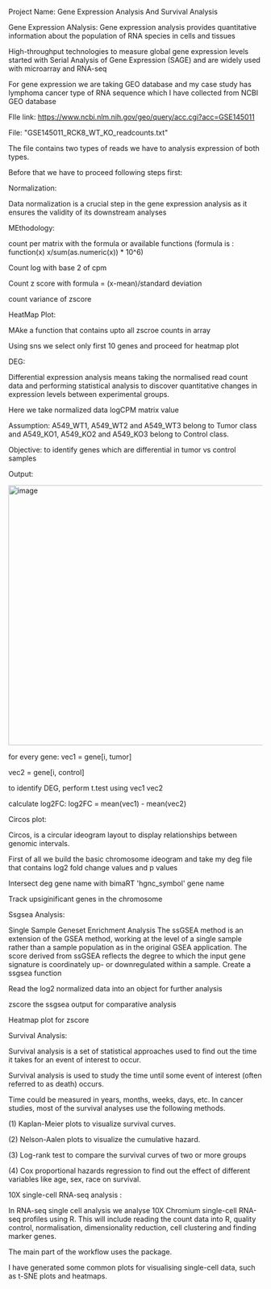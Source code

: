 Project Name: Gene Expression Analysis And Survival Analysis

Gene Expression ANalysis:
Gene expression analysis provides quantitative information about the population of RNA species in cells and tissues

High-throughput technologies to measure global gene expression levels started with Serial Analysis of Gene Expression (SAGE) and 
are widely used with microarray and RNA-seq 

For gene expression we are taking GEO database and my case study has lymphoma cancer type of RNA sequence which I have collected from NCBI GEO database

FIle link: https://www.ncbi.nlm.nih.gov/geo/query/acc.cgi?acc=GSE145011

File: "GSE145011_RCK8_WT_KO_readcounts.txt"

The file contains two types of reads we have to analysis expression of both types.

Before that we have to proceed following steps first:

Normalization:

Data normalization is a crucial step in the gene expression analysis as it ensures the validity of its downstream analyses

MEthodology:

count per matrix with the formula or available functions (formula is : function(x) x/sum(as.numeric(x)) * 10^6)

Count log with base 2 of cpm 

Count z score with formula = (x-mean)/standard deviation 

count variance of zscore

HeatMap Plot:

MAke a function that contains upto all zscroe counts in array 

Using sns we select only first 10 genes and proceed for heatmap plot

DEG:

Differential expression analysis means taking the normalised read count data and performing statistical analysis to discover 
quantitative changes in expression levels between experimental groups.

Here we take normalized data logCPM matrix value 

Assumption: A549_WT1, A549_WT2 and A549_WT3 belong to Tumor class and A549_KO1, A549_KO2 and
A549_KO3 belong to Control class.

Objective: to identify genes which are differential in tumor vs control samples

Output:

<img width="516" alt="image" src="https://user-images.githubusercontent.com/107881646/197228148-f4b38d9f-dc68-47e2-9ba9-0a6622f80a6f.png">

for every gene:
vec1 = gene[i, tumor]

vec2 = gene[i, control]

to identify DEG,
perform t.test using vec1 vec2

calculate log2FC:
log2FC = mean(vec1) - mean(vec2)

Circos plot:

Circos, is a circular ideogram layout to display relationships between genomic intervals.

First of all we build the basic chromosome  ideogram
and take my deg file that contains log2 fold change values and p values

Intersect deg gene name  with bimaRT 'hgnc_symbol' gene name 

Track upsiginificant genes in the chromosome

Ssgsea Analysis:

Single Sample Geneset Enrichment Analysis The ssGSEA method is an extension of the GSEA method, working at the level of a single sample rather than a sample population as in the original GSEA application. The score derived from ssGSEA reflects the degree to which the input gene signature is coordinately up- or downregulated within a sample.
 Create a ssgsea function
 
Read the log2 normalized data into an object for further analysis

zscore the ssgsea output for comparative analysis

Heatmap plot for zscore 

Survival Analysis:

Survival analysis is a set of statistical approaches used to find out the time it takes for an event of interest to occur. 

Survival analysis is used to study the time until some event of interest (often referred to as death) occurs. 

Time could be measured in years, months, weeks, days, etc. In cancer studies, most of the survival analyses use the following methods. 

  (1) Kaplan-Meier plots to visualize survival curves. 
  
  (2) Nelson-Aalen plots to visualize the cumulative hazard. 
  
  (3) Log-rank test to compare the survival curves of two or more groups 
  
  (4) Cox proportional hazards regression to find out the effect of different variables like age, sex, race on survival.

10X single-cell RNA-seq analysis :

In RNA-seq single cell analysis we  analyse 10X Chromium single-cell RNA-seq profiles using R. 
This will include reading the count data into R, quality control, normalisation, dimensionality reduction, cell clustering and finding marker genes. 

The main part of the workflow uses the package. 

I have generated some  common plots for visualising single-cell data, such as t-SNE plots and heatmaps. 
